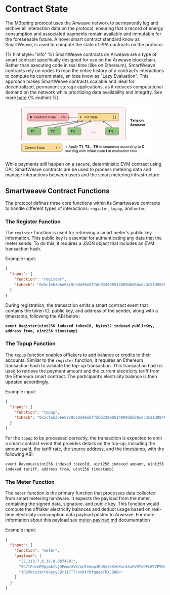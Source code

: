 # Contract State

The M3tering protocol uses the Arweave network to permanently log and archive all interaction data on the protocol, ensuring that a record of energy consumption and associated payments remain available and immutable for the foreseeable future. A novel smart contract standard know as SmartWeave, is used to compute the state of PPA contracts on the protocol.&#x20;

{% hint style="info" %}
SmartWeave contracts on Arweave are a type of smart contract specifically designed for use on the Arweave blockchain. Rather than executing code in real time (like on Ethereum), SmartWeave contracts rely on nodes to read the entire history of a contract’s interactions to compute its current state, an idea know as "Lazy Evaluation". This approach makes SmartWeave contracts scalable and ideal for decentralized, permanent storage applications, as it reduces computational demand on the network while prioritizing data availability and integrity. See more [here](https://dev.to/fllstck/smart-contracts-on-arweave-46l8)
{% endhint %}

<figure><img src="../../.gitbook/assets/image.png" alt=""><figcaption></figcaption></figure>

While payments still happen on a secure, deterministic EVM contract using DAI, SmartWeave contracts are be used to process metering data and manage interactions between users and the smart metering infrastructure.

## Smartweave Contract Functions

The protocol defines three core functions within its Smartweave contracts to handle different types of interactions: `register`, `topup`, and `meter`.

### **The Register Function**

The `register` function is used for retrieving a smart meter's public key information. This public key is essential for authenticating any data that the meter sends. To do this, it requires a JSON object that includes an EVM transaction hash.&#x20;

Example input:

```json
{
  "input": {
    "function": "register",
    "txHash": "0x5cfeb3b6e68c9cbdd96e6f7db033900514009db660adc3c81d98495e6600506b"
  }
}
```

During registration, the transaction emits a smart contract event that contains the token ID, public key, and address of the sender, along with a timestamp, following the ABI below:

<pre class="language-solidity"><code class="lang-solidity"><strong>event Register(uint256 indexed tokenId, bytes32 indexed publicKey, address from, uint256 timestamp)
</strong></code></pre>

### **The Topup Function**

The `topup` function enables offtakers to add balance or credits to their accounts. Similar to the `register` function, it requires an Ethereum transaction hash to validate the top-up transaction. This transaction hash is used to retrieve the payment amount and the current electricity tariff from the Ethereum smart contract. The participant’s electricity balance is then updated accordingly.

Example input:

```json
{
  "input": {
    "function": "topup",
    "txHash": "0x5cfeb3b6e68c9cbdd96e6f7db033900514009db660adc3c81d98495e6600506b"
  }
}
```

For the `topup` to be processed correctly, the transaction is expected to emit a smart contract event that provides details on the top-up, including the amount paid, the tariff rate, the source address, and the timestamp, with the following ABI:

```solidity
event Revenue(uint256 indexed tokenId, uint256 indexed amount, uint256 indexed tariff, address from, uint256 timestamp)
```

### **The Meter Function**

The `meter` function is the primary function that processes data collected from smart metering hardware. It expects the payload from the meter, containing the signed data, signature, and public key. This function would compute the offtaker electricity balances and deduct usage based on real-time electricity consumption data payload posted to Arweave. For more information about this payload see [meter-payload.md](meter-payload.md "mention") documentation

Example input:

```json
{
  "input": {
    "function": "meter",
    "payload": [
      "[2,213.7,0.38,0.007420]",
      "9C7lPdznR9pymAIvjDPmm/mVX/uUTemapJRb8yzGKvG8or43u6V97oDPcW7ZP9HeHRZrGEf1iIkyLixAVdWsDg==",
      "JR2VNczJacY86eyyCBr1iTTT7vxKtYbfqegeTkXJD88="
    ]
  }
}
```
